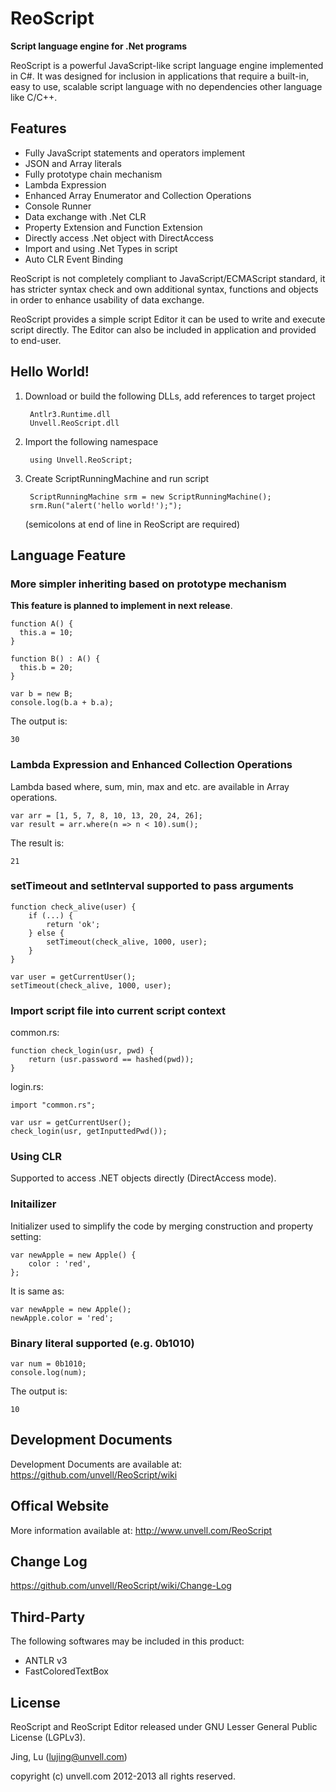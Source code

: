 ReoScript
=========
**Script language engine for .Net programs**

ReoScript is a powerful JavaScript-like script language engine implemented in C#. It was designed for inclusion in applications that require a built-in, easy to use, scalable script language with no dependencies other language like C/C++.

## Features

- Fully JavaScript statements and operators implement
- JSON and Array literals
- Fully prototype chain mechanism
- Lambda Expression
- Enhanced Array Enumerator and Collection Operations
- Console Runner
- Data exchange with .Net CLR
- Property Extension and Function Extension
- Directly access .Net object with DirectAccess
- Import and using .Net Types in script
- Auto CLR Event Binding

ReoScript is not completely compliant to JavaScript/ECMAScript standard, it has stricter syntax check and own additional syntax, functions and objects in order to enhance usability of data exchange. 

ReoScript provides a simple script Editor it can be used to write and execute script directly. The Editor can also be included in application and provided to end-user.

## Hello World!

1. Download or build the following DLLs, add references to target project

        Antlr3.Runtime.dll
        Unvell.ReoScript.dll

2. Import the following namespace
    
        using Unvell.ReoScript;

3. Create ScriptRunningMachine and run script
    
        ScriptRunningMachine srm = new ScriptRunningMachine();
        srm.Run("alert('hello world!');");

    (semicolons at end of line in ReoScript are required)


## Language Feature

### More simpler inheriting based on prototype mechanism 

**This feature is planned to implement in next release**.

    function A() {
      this.a = 10;
    }

    function B() : A() {
      this.b = 20;
    }

    var b = new B;
    console.log(b.a + b.a);

The output is:
   
    30

### Lambda Expression and Enhanced Collection Operations

Lambda based where, sum, min, max and etc. are available in Array operations.

    var arr = [1, 5, 7, 8, 10, 13, 20, 24, 26];
    var result = arr.where(n => n < 10).sum();

The result is:

    21

### setTimeout and setInterval supported to pass arguments

    function check_alive(user) {
        if (...) {
            return 'ok';
        } else {
            setTimeout(check_alive, 1000, user);
        }
    }

    var user = getCurrentUser();
    setTimeout(check_alive, 1000, user);

### Import script file into current script context

common.rs:

    function check_login(usr, pwd) {
        return (usr.password == hashed(pwd));
    }

login.rs:

    import "common.rs";

    var usr = getCurrentUser();
    check_login(usr, getInputtedPwd());

### Using CLR

Supported to access .NET objects directly (DirectAccess mode).

### Initailizer

Initializer used to simplify the code by merging construction and property setting:

    var newApple = new Apple() {
        color : 'red',
    };
        
It is same as:

    var newApple = new Apple();
    newApple.color = 'red';

### Binary literal supported (e.g. 0b1010)

    var num = 0b1010;
    console.log(num);

The output is:

    10

## Development Documents

   Development Documents are available at:
   https://github.com/unvell/ReoScript/wiki

## Offical Website

   More information available at:
   http://www.unvell.com/ReoScript

## Change Log

   https://github.com/unvell/ReoScript/wiki/Change-Log
   
## Third-Party

The following softwares may be included in this product:

- ANTLR v3
- FastColoredTextBox

## License

ReoScript and ReoScript Editor released under GNU Lesser General Public License (LGPLv3).

Jing, Lu (lujing@unvell.com)

copyright (c) unvell.com 2012-2013 all rights reserved.
